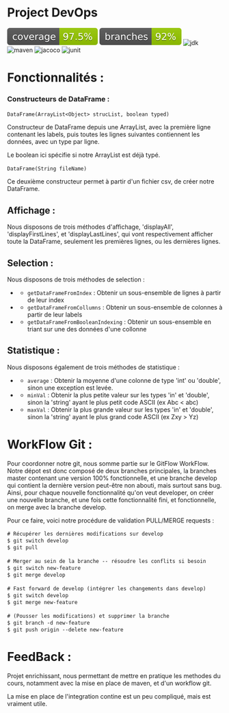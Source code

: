 # Project DevOps

![Coverage](../.github/badges/jacoco.svg)
![branches](../.github/badges/branches.svg)
![jdk](https://img.shields.io/badge/jdk-17.0.1.12-blue)
![maven](https://img.shields.io/badge/maven-4.0.0-blue)
![jacoco](https://img.shields.io/badge/jacoco-0.8.2-blue)
![junit](https://img.shields.io/badge/junit-3.8.1-blue)

# Fonctionnalités :

### Constructeurs de DataFrame :

```DataFrame(ArrayList<Object> strucList, boolean typed)```

Constructeur de DataFrame depuis une ArrayList, avec la première ligne contenant les labels, puis toutes les lignes suivantes contiennent les données, avec un type par ligne.

Le boolean ici spécifie si notre ArrayList est déjà typé.


```DataFrame(String fileName)```

Ce deuxième constructeur permet à partir d'un fichier csv, de créer notre DataFrame.

## Affichage :

Nous disposons de trois méthodes d'affichage, 'displayAll', 'displayFirstLines', et 'displayLastLines', qui vont respectivement afficher toute la DataFrame, seulement les premières lignes, ou les dernières lignes.

## Selection :

Nous disposons de trois méthodes de selection :
*    - ```getDataFrameFromIndex``` : Obtenir un sous-ensemble de lignes à partir de leur index
*    - ```getDataFrameFromCollumns``` : Obtenir un sous-ensemble de colonnes  à partir de leur labels
*    - ```getDataFrameFromBooleanIndexing``` : Obtenir un sous-ensemble en triant sur une des données d'une collonne

## Statistique :

Nous disposons également de trois méthodes de statistique :
*    - ```average``` : Obtenir la moyenne d'une colonne de type 'int' ou 'double', sinon une exception est levée.
*    - ```minVal``` : Obtenir la plus petite valeur sur les types 'in' et 'double', sinon la 'string' ayant le plus petit code ASCII (ex Abc < abc)
*    - ```maxVal``` : Obtenir la plus grande valeur sur les types 'in' et 'double', sinon la 'string' ayant le plus grand code ASCII (ex Zxy > Yz)

# WorkFlow Git :

Pour coordonner notre git, nous somme partie sur le GitFlow WorkFlow. Notre dépot est donc composé de deux branches principales, la branches master contenant une version 100% fonctionnelle, et une branche develop qui contient la dernière version peut-être non abouti, mais surtout sans bug. Ainsi, pour chaque nouvelle fonctionnalité qu'on veut developer, on créer une nouvelle branche, et une fois cette fonctionnalité fini, et fonctionnelle, on merge avec la branche develop.

Pour ce faire, voici notre procédure de validation PULL/MERGE requests :

```
# Récupérer les dernières modifications sur develop
$ git switch develop
$ git pull 

# Merger au sein de la branche -- résoudre les conflits si besoin
$ git switch new-feature
$ git merge develop

# Fast forward de develop (intégrer les changements dans develop)
$ git switch develop
$ git merge new-feature

# (Pousser les modifications) et supprimer la branche
$ git branch -d new-feature
$ git push origin --delete new-feature

``` 

# FeedBack :

Projet enrichissant, nous permettant de mettre en pratique les methodes du cours, notamment avec la mise en place de maven, et d'un workflow git.

La mise en place de l'integration contine est un peu compliqué, mais est vraiment utile.


